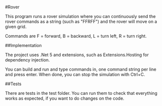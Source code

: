 ﻿#Rover

This program runs a rover simulation where you can continuously send the rover commands as a string
(such as "FFRFF") and the rover will move on a given grid. 

Commands are F = forward, B = backward, L = turn left, R = turn right.

##Implementation

The project uses .Net 5 and extensions, such as Extensions.Hosting for dependency injection.

You can build and run and type commands in, one command string per line and press enter.
When done, you can stop the simulation with Ctrl+C.

##Tests

There are tests in the test folder. You can run them to check that everything works as expected,
if you want to do changes on the code.
